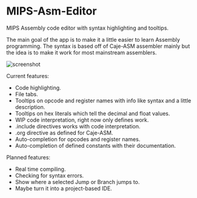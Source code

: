 # MIPS-Asm-Editor
MIPS Assembly code editor with syntax highlighting and tooltips.

The main goal of the app is to make it a little easier to learn Assembly programming.
The syntax is based off of Caje-ASM assembler mainly but the idea is to make it work for most mainstream assemblers.

![screenshot](https://i.imgur.com/2HbVLoW.png)

Current features:
* Code highlighting.
* File tabs.
* Tooltips on opcode and register names with info like syntax and a little description.
* Tooltips on hex literals which tell the decimal and float values.
* WIP code interpretation, right now only defines work.
* .include directives works with code interpretation.
* .org directive as defined for Caje-ASM.
* Auto-completion for opcodes and register names.
* Auto-completion of defined constants with their documentation.

Planned features:

* Real time compiling.
* Checking for syntax errors.
* Show where a selected Jump or Branch jumps to.
* Maybe turn it into a project-based IDE.
